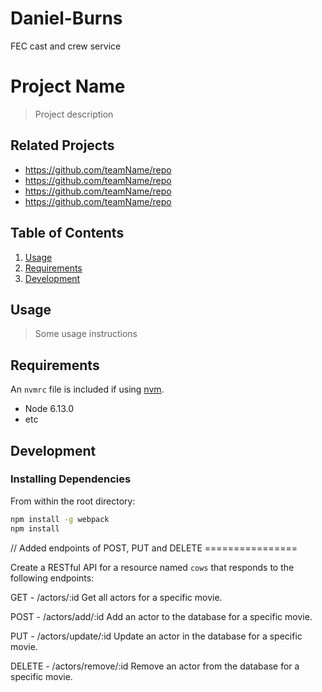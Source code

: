 # Daniel-Burns
FEC cast and crew service

# Project Name

> Project description

## Related Projects

  - https://github.com/teamName/repo
  - https://github.com/teamName/repo
  - https://github.com/teamName/repo
  - https://github.com/teamName/repo

## Table of Contents

1. [Usage](#Usage)
1. [Requirements](#requirements)
1. [Development](#development)

## Usage

> Some usage instructions

## Requirements

An `nvmrc` file is included if using [nvm](https://github.com/creationix/nvm).

- Node 6.13.0
- etc

## Development

### Installing Dependencies

From within the root directory:

```sh
npm install -g webpack
npm install
```
// Added endpoints of POST, PUT and DELETE ================

Create a RESTful API for a resource named `cows` that responds to the following endpoints:


GET - /actors/:id
Get all actors for a specific movie.

POST - /actors/add/:id
Add an actor to the database for a specific movie.

PUT - /actors/update/:id
Update an actor in the database for a specific movie.

DELETE - /actors/remove/:id
Remove an actor from the database for a specific movie.
